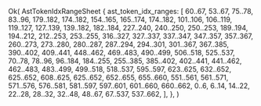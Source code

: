 Ok(
    AstTokenIdxRangeSheet {
        ast_token_idx_ranges: [
            60..67,
            53..67,
            75..78,
            83..96,
            179..182,
            174..182,
            154..165,
            165..174,
            174..182,
            101..106,
            106..119,
            119..127,
            127..139,
            139..182,
            182..184,
            227..240,
            240..250,
            250..253,
            189..194,
            194..212,
            212..253,
            253..255,
            316..327,
            327..337,
            337..347,
            347..357,
            357..367,
            260..273,
            273..280,
            280..287,
            287..294,
            294..301,
            301..367,
            367..385,
            390..402,
            409..441,
            448..462,
            469..483,
            490..499,
            506..518,
            525..537,
            70..78,
            78..96,
            96..184,
            184..255,
            255..385,
            385..402,
            402..441,
            441..462,
            462..483,
            483..499,
            499..518,
            518..537,
            595..597,
            623..625,
            632..652,
            625..652,
            608..625,
            625..652,
            652..655,
            655..660,
            551..561,
            561..571,
            571..576,
            576..581,
            581..597,
            597..601,
            601..660,
            660..662,
            0..6,
            6..14,
            14..22,
            22..28,
            28..32,
            32..48,
            48..67,
            67..537,
            537..662,
        ],
    },
)